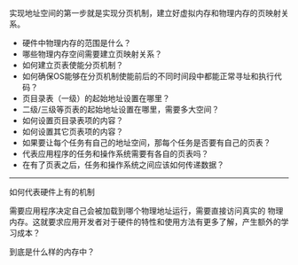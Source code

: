 实现地址空间的第一步就是实现分页机制，建立好虚拟内存和物理内存的页映射关系。

- 硬件中物理内存的范围是什么？
- 哪些物理内存空间需要建立页映射关系？
- 如何建立页表使能分页机制？
- 如何确保OS能够在分页机制使能前后的不同时间段中都能正常寻址和执行代码？
- 页目录表（一级）的起始地址设置在哪里？
- 二级/三级等页表的起始地址设置在哪里，需要多大空间？
- 如何设置页目录表项的内容？
- 如何设置其它页表项的内容？
- 如果要让每个任务有自己的地址空间，那每个任务是否要有自己的页表？
- 代表应用程序的任务和操作系统需要有各自的页表吗？
- 在有了页表之后，任务和操作系统之间应该如何传递数据？

---

如何代表硬件上有的机制

需要应用程序决定自己会被加载到哪个物理地址运行，需要直接访问真实的 物理内存。这就要求应用开发者对于硬件的特性和使用方法有更多了解，产生额外的学习成本？

到底是什么样的内存中？